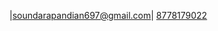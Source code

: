 |[soundarapandian697@gmail.com](mailto:soundarapandian697@gmail.com)| 
[8778179022](tel:8778179022)

